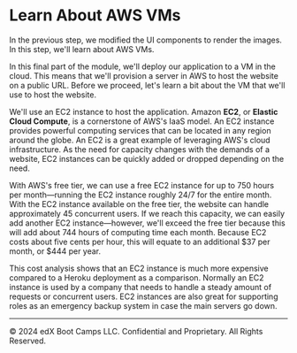 # Learn About AWS VMs

In the previous step, we modified the UI components to render the images. In this step, we'll learn about AWS VMs.

In this final part of the module, we'll deploy our application to a VM in the cloud. This means that we'll provision a server in AWS to host the website on a public URL. Before we proceed, let's learn a bit about the VM that we'll use to host the website.

We'll use an EC2 instance to host the application. Amazon **EC2**, or **Elastic Cloud Compute**, is a cornerstone of AWS's IaaS model. An EC2 instance provides powerful computing services that can be located in any region around the globe. An EC2 is a great example of leveraging AWS's cloud infrastructure. As the need for capacity changes with the demands of a website, EC2 instances can be quickly added or dropped depending on the need.

With AWS's free tier, we can use a free EC2 instance for up to 750 hours per month—running the EC2 instance roughly 24/7 for the entire month. With the EC2 instance available on the free tier, the website can handle approximately 45 concurrent users. If we reach this capacity, we can easily add another EC2 instance—however, we'll exceed the free tier because this will add about 744 hours of computing time each month. Because EC2 costs about five cents per hour, this will equate to an additional $37 per month, or $444 per year.

This cost analysis shows that an EC2 instance is much more expensive compared to a Heroku deployment as a comparison. Normally an EC2 instance is used by a company that needs to handle a steady amount of requests or concurrent users. EC2 instances are also great for supporting roles as an emergency backup system in case the main servers go down.

---
© 2024 edX Boot Camps LLC. Confidential and Proprietary. All Rights Reserved.